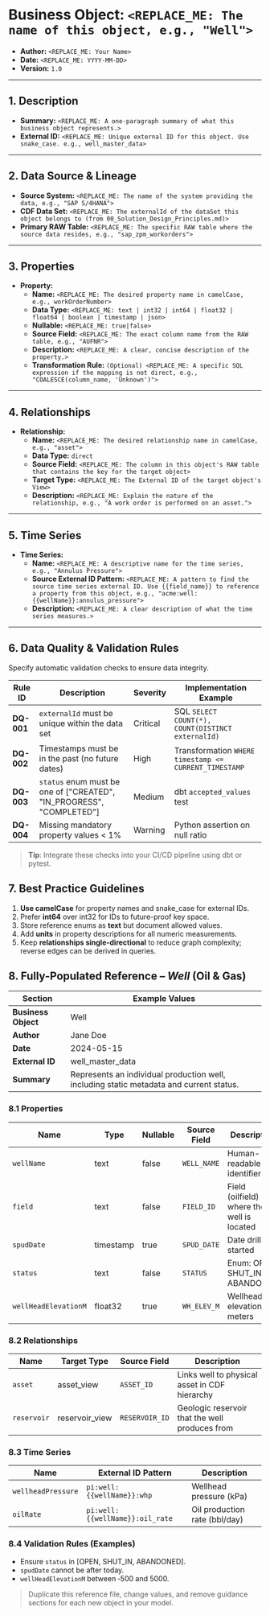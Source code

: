 # Business Object: `<REPLACE_ME: The name of this object, e.g., "Well">`
<!--
This document defines the detailed specification for a single business object.
As the Solution Architect, your goal is to fill in all placeholders.
A separate file should be created for each object in your Conceptual Data Model.
-->

- **Author:** `<REPLACE_ME: Your Name>`
- **Date:** `<REPLACE_ME: YYYY-MM-DD>`
- **Version:** `1.0`

---

## 1. Description

- **Summary:** `<REPLACE_ME: A one-paragraph summary of what this business object represents.>`
- **External ID:** `<REPLACE_ME: Unique external ID for this object. Use snake_case. e.g., well_master_data>`

---

## 2. Data Source & Lineage

- **Source System:** `<REPLACE_ME: The name of the system providing the data, e.g., "SAP S/4HANA">`
- **CDF Data Set:** `<REPLACE_ME: The externalId of the dataSet this object belongs to (from 00_Solution_Design_Principles.md)>`
- **Primary RAW Table:** `<REPLACE_ME: The specific RAW table where the source data resides, e.g., "sap_zpm_workorders">`

---

## 3. Properties

<!--
Define all the properties for this object. Copy this entire block for each new property.
The AI will map these properties to a CDF Container and View.
-->
- **Property:**
    - **Name:** `<REPLACE_ME: The desired property name in camelCase, e.g., workOrderNumber>`
    - **Data Type:** `<REPLACE_ME: text | int32 | int64 | float32 | float64 | boolean | timestamp | json>`
    <!--
    - `text` = A string
    - `int32` / `int64` = 32 or 64-bit integer
    - `float32` / `float64` = 32 or 64-bit floating point number
    - `timestamp` = An ISO 8601 timestamp with timezone
    -->
    - **Nullable:** `<REPLACE_ME: true|false>` <!-- Can this property be empty? -->
    - **Source Field:** `<REPLACE_ME: The exact column name from the RAW table, e.g., "AUFNR">`
    - **Description:** `<REPLACE_ME: A clear, concise description of the property.>`
    - **Transformation Rule:** `(Optional) <REPLACE_ME: A specific SQL expression if the mapping is not direct, e.g., "COALESCE(column_name, 'Unknown')">`

---

## 4. Relationships

<!--
Define how this object connects to other objects. Copy this block for each new relationship.
The AI will add these relationships to the object's View.
-->
- **Relationship:**
    - **Name:** `<REPLACE_ME: The desired relationship name in camelCase, e.g., "asset">`
    - **Data Type:** `direct` <!-- This should always be 'direct' for now. -->
    - **Source Field:** `<REPLACE_ME: The column in this object's RAW table that contains the key for the target object>`
    - **Target Type:** `<REPLACE_ME: The External ID of the target object's View>`
    - **Description:** `<REPLACE_ME: Explain the nature of the relationship, e.g., "A work order is performed on an asset.">`

---

## 5. Time Series

<!--
(Optional) Define any time series that should be attached to instances of this object.
-->
- **Time Series:**
    - **Name:** `<REPLACE_ME: A descriptive name for the time series, e.g., "Annulus Pressure">`
    - **Source External ID Pattern:** `<REPLACE_ME: A pattern to find the source time series external ID. Use {{field_name}} to reference a property from this object, e.g., "acme:well:{{wellName}}:annulus_pressure">`
    - **Description:** `<REPLACE_ME: A clear description of what the time series measures.>`

---

## 6. Data Quality & Validation Rules

Specify automatic validation checks to ensure data integrity.

| Rule ID | Description | Severity | Implementation Example |
|---------|-------------|----------|------------------------|
| **DQ-001** | `externalId` must be unique within the data set | Critical | SQL `SELECT COUNT(*), COUNT(DISTINCT externalId)` |
| **DQ-002** | Timestamps must be in the past (no future dates) | High | Transformation `WHERE timestamp <= CURRENT_TIMESTAMP` |
| **DQ-003** | `status` enum must be one of \["CREATED", "IN_PROGRESS", "COMPLETED"\] | Medium | dbt `accepted_values` test |
| **DQ-004** | Missing mandatory property values < 1% | Warning | Python assertion on null ratio |

> **Tip**: Integrate these checks into your CI/CD pipeline using dbt or pytest.

## 7. Best Practice Guidelines

1. **Use camelCase** for property names and snake_case for external IDs.
2. Prefer **int64** over int32 for IDs to future-proof key space.
3. Store reference enums as **text** but document allowed values.
4. Add **units** in property descriptions for all numeric measurements.
5. Keep **relationships single-directional** to reduce graph complexity; reverse edges can be derived in queries.

## 8. Fully-Populated Reference – *Well* (Oil & Gas)

| Section | Example Values |
|---------|----------------|
| **Business Object** | Well |
| **Author** | Jane Doe |
| **Date** | 2024-05-15 |
| **External ID** | well_master_data |
| **Summary** | Represents an individual production well, including static metadata and current status. |

### 8.1 Properties

| Name | Type | Nullable | Source Field | Description |
|------|------|----------|--------------|-------------|
| `wellName` | text | false | `WELL_NAME` | Human-readable well identifier |
| `field` | text | false | `FIELD_ID` | Field (oilfield) where the well is located |
| `spudDate` | timestamp | true | `SPUD_DATE` | Date drilling started |
| `status` | text | false | `STATUS` | Enum: OPEN, SHUT_IN, ABANDONED |
| `wellHeadElevationM` | float32 | true | `WH_ELEV_M` | Wellhead elevation in meters |

### 8.2 Relationships

| Name | Target Type | Source Field | Description |
|------|-------------|-------------|-------------|
| `asset` | asset_view | `ASSET_ID` | Links well to physical asset in CDF hierarchy |
| `reservoir` | reservoir_view | `RESERVOIR_ID` | Geologic reservoir that the well produces from |

### 8.3 Time Series

| Name | External ID Pattern | Description |
|------|---------------------|-------------|
| `wellheadPressure` | `pi:well:{{wellName}}:whp` | Wellhead pressure (kPa) |
| `oilRate` | `pi:well:{{wellName}}:oil_rate` | Oil production rate (bbl/day) |

### 8.4 Validation Rules (Examples)

- Ensure `status` in \[OPEN, SHUT_IN, ABANDONED\].
- `spudDate` cannot be after today.
- `wellHeadElevationM` between ‑500 and 5000.

> Duplicate this reference file, change values, and remove guidance sections for each new object in your model.

  